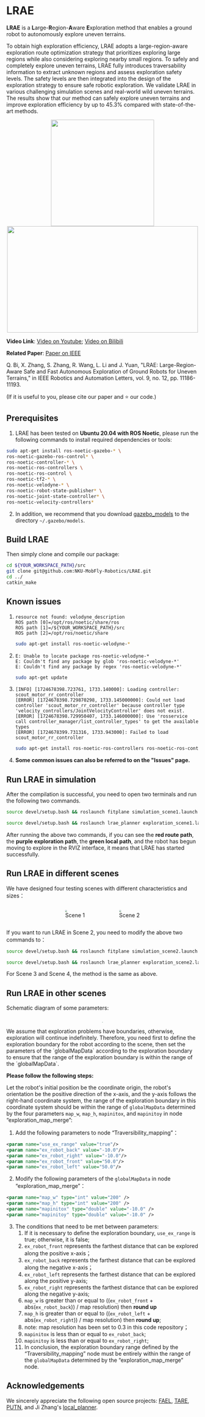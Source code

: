 # LRAE

**LRAE** is a **L**arge-**R**egion-**A**ware **E**xploration method that enables a ground robot to autonomously explore uneven terrains.

To obtain high exploration efficiency, LRAE adopts a large-region-aware exploration route optimization strategy that prioritizes exploring large regions while also considering exploring nearby small regions. To safely and completely explore uneven terrains, LRAE fully introduces traversability information to extract unknown regions and assess exploration safety levels. The safety levels are then integrated into the design of the exploration strategy to ensure safe robotic exploration. We validate LRAE in various challenging simulation scenes and real-world wild uneven terrains. The results show that our method can safely explore uneven terrains and improve exploration efficiency by up to 45.3% compared with state-of-the-art methods.

<p align="center">
 <img src="image/f.png" width = "270" height = "278" />
 <img src="image/r.png" width = "500" height = "278" />
</p>


**Video Link**: [Video on Youtube](https://youtu.be/xePDPZluLes); [Video on Bilibili](https://www.bilibili.com/video/BV1g1SVYWEfw/?spm_id_from=333.999.0.0&vd_source=0e7c59dd804a18d9a9c201eafe9ac6e5)

**Related Paper**: [Paper on IEEE](https://ieeexplore.ieee.org/document/10734213)

Q. Bi, X. Zhang, S. Zhang, R. Wang, L. Li and J. Yuan, "LRAE: Large-Region-Aware Safe and Fast Autonomous Exploration of Ground Robots for Uneven Terrains," in IEEE Robotics and Automation Letters, vol. 9, no. 12, pp. 11186-11193.

(If it is useful to you, please cite our paper and ⭐️ our code.)

## Prerequisites

1. LRAE has been tested on __Ubuntu 20.04 with ROS Noetic__, please run the following commands to install required dependencies or tools:
```bash
sudo apt-get install ros-noetic-gazebo-* \
ros-noetic-gazebo-ros-control* \
ros-noetic-controller-* \
ros-noetic-ros-controllers \
ros-noetic-ros-control \
ros-noetic-tf2-* \
ros-noetic-velodyne-* \
ros-noetic-robot-state-publisher* \
ros-noetic-joint-state-controller* \
ros-noetic-velocity-controllers* 
```

2. In addition, we recommend that you download [gazebo_models](https://github.com/osrf/gazebo_models) to the directory `~/.gazebo/models`.

## Build LRAE
Then simply clone and compile our package:
```bash
cd ${YOUR_WORKSPACE_PATH}/src
git clone git@github.com:NKU-MobFly-Robotics/LRAE.git
cd ../ 
catkin_make
```

## Known issues

1. ```
   resource not found: velodyne_description
   ROS path [0]=/opt/ros/noetic/share/ros
   ROS path [1]=/${YOUR_WORKSPACE_PATH}/src
   ROS path [2]=/opt/ros/noetic/share
   ```

   ```bash
   sudo apt-get install ros-noetic-velodyne-*
   ```

2. ```
   E: Unable to locate package ros-noetic-velodyne-*
   E: Couldn't find any package by glob 'ros-noetic-velodyne-*'
   E: Couldn't find any package by regex 'ros-noetic-velodyne-*'
   ```

   ```bash
   sudo apt-get update
   ```
   
4. ```
   [INFO] [1724678398.723761, 1733.140000]: Loading controller: scout_motor_rr_controller
   [ERROR] [1724678398.729870298, 1733.145000000]: Could not load controller 'scout_motor_rr_controller' because controller type 'velocity_controllers/JointVelocityController' does not exist.
   [ERROR] [1724678398.729950407, 1733.146000000]: Use 'rosservice call controller_manager/list_controller_types' to get the available types
   [ERROR] [1724678399.731316, 1733.943000]: Failed to load scout_motor_rr_controller
   ```

   ```bash
   sudo apt-get install ros-noetic-ros-controllers ros-noetic-ros-control
   ```
5. **Some common issues can also be referred to on the "Issues" page.**

## Run LRAE in simulation

After the compilation is successful, you need to open two terminals and run the following two commands.

``` bash
source devel/setup.bash && roslaunch fitplane simulation_scene1.launch
```

``` bash
source devel/setup.bash && roslaunch lrae_planner exploration_scene1.launch
```

After running the above two commands, if you can see the **red route path**, the **purple exploration path**, the **green local path**, and the robot has begun moving to explore in the RVIZ interface, it means that LRAE has started successfully.

## Run LRAE in different scenes

We have designed four testing scenes with different characteristics and sizes：

<div style="display: flex; justify-content: center; gap: 10px;">
	<figure>
  		<img src="image/s1.png" style="zoom:32%;" />
   		<figcaption>Scene 1</figcaption>
    </figure>
    <figure>
  		<img src="image/s2.png" style="zoom:32%;" />
   		<figcaption>Scene 2</figcaption>
    </figure>
</div>

If you want to run LRAE in Scene 2, you need to modify the above two commands to：

```bash
source devel/setup.bash && roslaunch fitplane simulation_scene2.launch
```

```bash
source devel/setup.bash && roslaunch lrae_planner exploration_scene2.launch
```

For Scene 3 and Scene 4, the method is the same as above.

## Run LRAE in other scenes
Schematic diagram of some parameters:
<div style="display: flex; justify-content: center; gap: 10px;">
	<figure>
  		<img src="image/os.png" style="zoom:10%;" />
    </figure>
</div>
We assume that exploration problems have boundaries, otherwise, exploration will continue indefinitely.
Therefore, you need first to define the exploration boundary for the robot according to the scene, then set the parameters of the `globalMapData` according to the exploration boundary to ensure that the range of the exploration boundary is within the range of the `globalMapData`.


**Please follow the following steps:**

Let the robot's initial position be the coordinate origin, the robot's orientation be the positive direction of the x-axis, and the y-axis follows the right-hand coordinate system, the range of the exploration boundary in this coordinate system should be within the range of `globalMapData` determined by the four parameters `map_w`, `map_h`, `mapinitox`, and `mapinitoy` in node “exploration_map_merge”:
1. Add the following parameters to node “Traversibility_mapping”：
```xml
​<param name="use_ex_range" value="true"/>
<param name="ex_robot_back" value="-10.0"/>
​<param name="ex_robot_right" value="-10.0"/>
​<param name="ex_robot_front" value="50.0"/>
​<param name="ex_robot_left" value="50.0"/>
```
2. Modify the following parameters of the `globalMapData` in node “exploration_map_merge”：
```xml
​<param name="map_w" type="int" value="200" />
​<param name="map_h" type="int" value="200" />
​<param name="mapinitox" type="double" value="-10.0" />
​<param name="mapinitoy" type="double" value="-10.0" />
```
3. The conditions that need to be met between parameters:
	1. ​If it is necessary to define the exploration boundary, `use_ex_range` is true; otherwise, it is false;
	2. ​`ex_robot_front` represents the farthest distance that can be explored along the positive x-axis；
	3. ​`ex_robot_back` represents the farthest distance that can be explored along the negative x-axis；
	4. ​`ex_robot_left` represents the farthest distance that can be explored along the positive y-axis;
	5. ​`ex_robot_right` represents the farthest distance that can be explored along the negative y-axis;
	6. ​`map_w` is greater than or equal to ((`ex_robot_front` + abs(`ex_robot_back`)) / map resolution) then **round up**         
	7. ​`map_h` is greater than or equal to ((`ex_robot_left` + abs(`ex_robot_right`)) / map resolution) then **round up**;
	8. ​note: map resolution has been set to 0.3 in this code repository；
	9. ​`mapinitox` is less than or equal to `ex_robot_back`;
	10. ​`mapinitoy` is less than or equal to `ex_robot_right`;
	11. ​In conclusion, the exploration boundary range defined by the “Traversibility_mapping” node must be entirely within the range of the `globalMapData` determined by the “exploration_map_merge” node.

## Acknowledgements

We sincerely appreciate the following open source projects: [FAEL](https://github.com/SYSU-RoboticsLab/FAEL), [TARE](https://github.com/caochao39/tare_planner), [PUTN](https://github.com/jianzhuozhuTHU/putn), and Ji Zhang's [local_planner](https://github.com/jizhang-cmu/ground_based_autonomy_basic/tree/noetic/src/local_planner).

